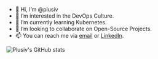 - 👋 Hi, I’m @plusiv
- 👀 I’m interested in the DevOps Culture.
- 🌱 I’m currently learning Kubernetes.
- 🤝 I’m looking to collaborate on Open-Source Projects.
- 📫 You can reach me via [email](jorgmassih@gmail.com) or [LinkedIn](https://linkedin.com/in/jorgmassih).

![Plusiv's GitHub stats](https://github-readme-stats.vercel.app/api?username=plusiv&count_private=true&show_icons=true&theme=github_dark)

<!---
plusiv/plusiv is a ✨ special ✨ repository because its `README.md` (this file) appears on your GitHub profile.
You can click the Preview link to take a look at your changes.
--->
